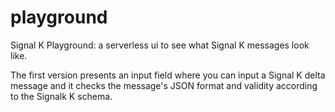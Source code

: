 # playground
Signal K Playground: a serverless ui to see what Signal K messages look like.

The first version presents an input field where you can input a Signal K delta message 
and it checks the message's JSON format and validity according to the Signalk K schema.

